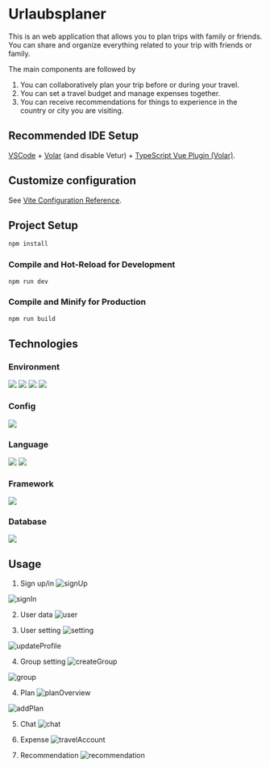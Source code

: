 # Urlaubsplaner

This is an web application that allows you to plan trips with family or friends. You can share and organize everything related to your trip with friends or family.

The main components are followed by

1. You can collaboratively plan your trip before or during your travel.
2. You can set a travel budget and manage expenses together.
3. You can receive recommendations for things to experience in the country or city you are visiting.

## Recommended IDE Setup

[VSCode](https://code.visualstudio.com/) + [Volar](https://marketplace.visualstudio.com/items?itemName=Vue.volar) (and disable Vetur) + [TypeScript Vue Plugin (Volar)](https://marketplace.visualstudio.com/items?itemName=Vue.vscode-typescript-vue-plugin).

## Customize configuration

See [Vite Configuration Reference](https://vitejs.dev/config/).

## Project Setup

```sh
npm install
```

### Compile and Hot-Reload for Development

```sh
npm run dev
```

### Compile and Minify for Production

```sh
npm run build
```

## Technologies

### Environment

<img src="https://img.shields.io/badge/node.js-339933?style=for-the-badge&logo=Node.js&logoColor=white">
<img src="https://img.shields.io/badge/visual studio code-007ACC?style=for-the-badge&logo=visualstudiocode&logoColor=white">
<img src="https://img.shields.io/badge/github-181717?style=for-the-badge&logo=github&logoColor=white">
<img src="https://img.shields.io/badge/git-F05032?style=for-the-badge&logo=git&logoColor=white">

### Config

<img src="https://img.shields.io/badge/npm-CB3837?style=for-the-badge&logo=npm&logoColor=white">

### Language

<img src="https://img.shields.io/badge/javascript-F7DF1E?style=for-the-badge&logo=javascript&logoColor=black"> 
<img src="https://img.shields.io/badge/python-3776AB?style=for-the-badge&logo=python&logoColor=white">

### Framework

<img src="https://img.shields.io/badge/vue.js-4FC08D?style=for-the-badge&logo=vue.js&logoColor=white">

### Database

<img src="https://img.shields.io/badge/firebase-FFCA28?style=for-the-badge&logo=firebase&logoColor=white">

## Usage

1. Sign up/in
   ![signUp](https://github.com/Daeun271/UrlaubsPlaner/blob/main/urlaub-planer-images/signUp.png)

![signIn](https://github.com/Daeun271/UrlaubsPlaner/blob/main/urlaub-planer-images/signIn.png)

2. User data
   ![user](https://github.com/Daeun271/UrlaubsPlaner/blob/main/urlaub-planer-images/userPage.png)

3. User setting
   ![setting](https://github.com/Daeun271/UrlaubsPlaner/blob/main/urlaub-planer-images/settingPage.png)

![updateProfile](https://github.com/Daeun271/UrlaubsPlaner/blob/main/urlaub-planer-images/profileChange.png)

4. Group setting
   ![createGroup](https://github.com/Daeun271/UrlaubsPlaner/blob/main/urlaub-planer-images/createGroup.png)

![group](https://github.com/Daeun271/UrlaubsPlaner/blob/main/urlaub-planer-images/invite.png)

4. Plan
   ![planOverview](https://github.com/Daeun271/UrlaubsPlaner/blob/main/urlaub-planer-images/plan.png)

![addPlan](https://github.com/Daeun271/UrlaubsPlaner/blob/main/urlaub-planer-images/addActivity.png)

5. Chat
   ![chat](https://github.com/Daeun271/UrlaubsPlaner/blob/main/urlaub-planer-images/chat.png)

6. Expense
   ![travelAccount](https://github.com/Daeun271/UrlaubsPlaner/blob/main/urlaub-planer-images/expensePage.png)

7. Recommendation
   ![recommendation](https://github.com/Daeun271/UrlaubsPlaner/blob/main/urlaub-planer-images/recommendationPage.png)
